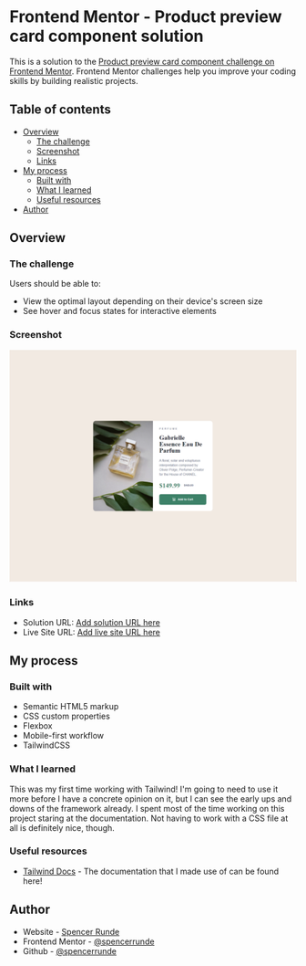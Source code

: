 # Frontend Mentor - Product preview card component solution

This is a solution to the [Product preview card component challenge on Frontend Mentor](https://www.frontendmentor.io/challenges/product-preview-card-component-GO7UmttRfa). Frontend Mentor challenges help you improve your coding skills by building realistic projects.

## Table of contents

- [Overview](#overview)
  - [The challenge](#the-challenge)
  - [Screenshot](#screenshot)
  - [Links](#links)
- [My process](#my-process)
  - [Built with](#built-with)
  - [What I learned](#what-i-learned)
  - [Useful resources](#useful-resources)
- [Author](#author)

## Overview

### The challenge

Users should be able to:

- View the optimal layout depending on their device's screen size
- See hover and focus states for interactive elements

### Screenshot

![](./screenshot.png)

### Links

- Solution URL: [Add solution URL here](https://your-solution-url.com)
- Live Site URL: [Add live site URL here](https://your-live-site-url.com)

## My process

### Built with

- Semantic HTML5 markup
- CSS custom properties
- Flexbox
- Mobile-first workflow
- TailwindCSS

### What I learned

This was my first time working with Tailwind! I'm going to need to use it more before I have a concrete opinion on it, but I can see the early ups and downs of the framework already. I spent most of the time working on this project staring at the documentation. Not having to work with a CSS file at all is definitely nice, though.

### Useful resources

- [Tailwind Docs](https://tailwindcss.com/docs/installation) - The documentation that I made use of can be found here!

## Author

- Website - [Spencer Runde](https://spencerrunde.com)
- Frontend Mentor - [@spencerrunde](https://www.frontendmentor.io/profile/spencerrunde)
- Github - [@spencerrunde](https://github.com/spencerrunde)
